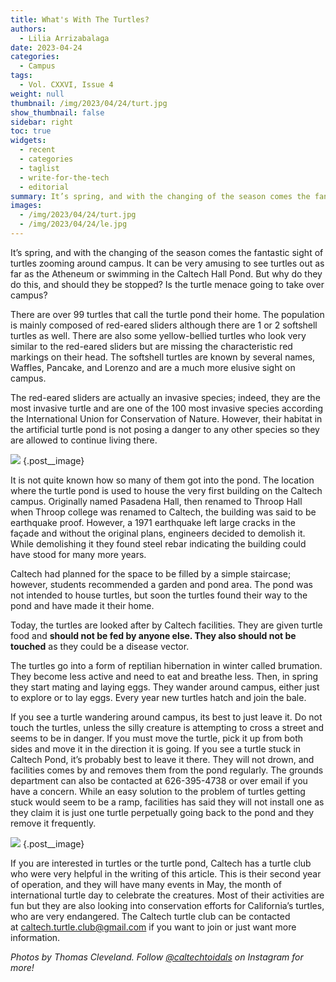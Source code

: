 ```yaml
---
title: What's With The Turtles?
authors:
  - Lilia Arrizabalaga
date: 2023-04-24
categories:
  - Campus
tags:
  - Vol. CXXVI, Issue 4
weight: null
thumbnail: /img/2023/04/24/turt.jpg
show_thumbnail: false
sidebar: right
toc: true
widgets:
  - recent
  - categories
  - taglist
  - write-for-the-tech
  - editorial
summary: It’s spring, and with the changing of the season comes the fantastic sight of turtles zooming around campus. It can be very amusing to see turtles out as far as the Atheneum or swimming in the Caltech Hall Pond. But why do they do this, and should they be stopped?
images:
  - /img/2023/04/24/turt.jpg
  - /img/2023/04/24/le.jpg
---
```


It’s spring, and with the changing of the season comes the fantastic sight of turtles zooming around campus. It can be very amusing to see turtles out as far as the Atheneum or swimming in the Caltech Hall Pond. But why do they do this, and should they be stopped? Is the turtle menace going to take over campus?

There are over 99 turtles that call the turtle pond their home. The population is mainly composed of red-eared sliders although there are 1 or 2 softshell turtles as well. There are also some yellow-bellied turtles who look very similar to the red-eared sliders but are missing the characteristic red markings on their head. The softshell turtles are known by several names, Waffles, Pancake, and Lorenzo and are a much more elusive sight on campus.

The red-eared sliders are actually an invasive species; indeed, they are the most invasive turtle and are one of the 100 most invasive species according the International Union for Conservation of Nature. However, their habitat in the artificial turtle pond is not posing a danger to any other species so they are allowed to continue living there.

![](/img/2023/04/24/le.jpg)
{.post__image}

It is not quite known how so many of them got into the pond. The location where the turtle pond is used to house the very first building on the Caltech campus. Originally named Pasadena Hall, then renamed to Throop Hall when Throop college was renamed to Caltech, the building was said to be earthquake proof. However, a 1971 earthquake left large cracks in the façade and without the original plans, engineers decided to demolish it. While demolishing it they found steel rebar indicating the building could have stood for many more years.

Caltech had planned for the space to be filled by a simple staircase; however, students recommended a garden and pond area. The pond was not intended to house turtles, but soon the turtles found their way to the pond and have made it their home.

Today, the turtles are looked after by Caltech facilities. They are given turtle food and **should not be fed by anyone else. They also should not be touched** as they could be a disease vector.

The turtles go into a form of reptilian hibernation in winter called brumation. They become less active and need to eat and breathe less. Then, in spring they start mating and laying eggs. They wander around campus, either just to explore or to lay eggs. Every year new turtles hatch and join the bale.

If you see a turtle wandering around campus, its best to just leave it. Do not touch the turtles, unless the silly creature is attempting to cross a street and seems to be in danger. If you must move the turtle, pick it up from both sides and move it in the direction it is going. If you see a turtle stuck in Caltech Pond, it’s probably best to leave it there. They will not drown, and facilities comes by and removes them from the pond regularly. The grounds department can also be contacted at 626-395-4738 or over email if you have a concern. While an easy solution to the problem of turtles getting stuck would seem to be a ramp, facilities has said they will not install one as they claim it is just one turtle perpetually going back to the pond and they remove it frequently.

![](/img/2023/04/24/turt.jpg)
{.post__image}

If you are interested in turtles or the turtle pond, Caltech has a turtle club who were very helpful in the writing of this article. This is their second year of operation, and they will have many events in May, the month of international turtle day to celebrate the creatures. Most of their activities are fun but they are also looking into conservation efforts for California’s turtles, who are very endangered. The Caltech turtle club can be contacted at [caltech.turtle.club@gmail.com](mailto:caltech.turtle.club@gmail.com) if you want to join or just want more information.

*Photos by Thomas Cleveland. Follow [@caltechtoidals](https://www.instagram.com/caltechtoidals/) on Instagram for more!*